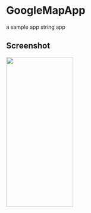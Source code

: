 # GoogleMapApp
a sample app string app 

## Screenshot

<img src ="https://github.com/simbu88/StringDemoApp/blob/f576348d4c35f173065d7992fbaaf0d4e2036b63/app/video/Screen_recording_20250513_165345.webm" width=180 height =400>      



